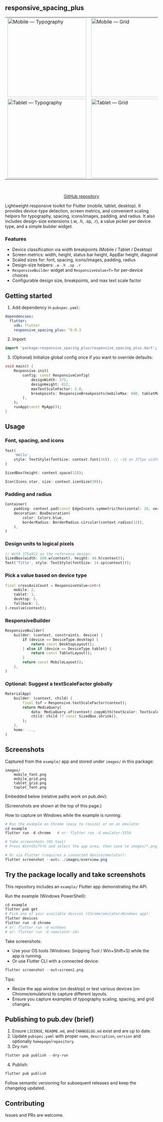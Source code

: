 ## responsive_spacing_plus

<div align="center">

<!-- Hero screenshots (top of the page) -->

| | |
|---|---|
| <img src="images/mobile_font.png" alt="Mobile — Typography" height="260" /> | <img src="images/mobile_grid.png" alt="Mobile — Grid" height="260" /> |
| <img src="images/taplet_font.png" alt="Tablet — Typography" height="260" /> | <img src="images/tablet_grid.png" alt="Tablet — Grid" height="260" /> |

<br/>

[GitHub repository](https://github.com/prog-hussain5/responsive_spacing_plus)

</div>

Lightweight responsive toolkit for Flutter (mobile, tablet, desktop). It provides device-type detection, screen metrics, and convenient scaling helpers for typography, spacing, icons/images, padding, and radius. It also includes design-size extensions (.w, .h, .sp, .r), a value picker per device type, and a simple builder widget.

### Features

- Device classification via width breakpoints (Mobile / Tablet / Desktop)
- Screen metrics: width, height, status bar height, AppBar height, diagonal
- Scaled sizes for: font, spacing, icons/images, padding, radius
- Design-size helpers: `.w .h .sp .r`
- `ResponsiveBuilder` widget and `ResponsiveValue<T>` for per-device choices
- Configurable design size, breakpoints, and max text scale factor

## Getting started

1) Add dependency in `pubspec.yaml`:

```yaml
dependencies:
  flutter:
    sdk: flutter
	responsive_spacing_plus: ^0.0.3
```

2) Import:

```dart
import 'package:responsive_spacing_plus/responsive_spacing_plus.dart';
```

3) (Optional) Initialize global config once if you want to override defaults:

```dart
void main() {
	Responsive.init(
		config: const ResponsiveConfig(
			designWidth: 375,
			designHeight: 812,
			maxTextScaleFactor: 2.0,
			breakpoints: ResponsiveBreakpoints(mobileMax: 600, tabletMax: 1024),
		),
	);
	runApp(const MyApp());
}
```

## Usage

### Font, spacing, and icons

```dart
Text(
	'Hello',
	style: TextStyle(fontSize: context.font(16)), // ~16 on 375px width, scales up
)

SizedBox(height: context.space(12));

Icon(Icons.star, size: context.iconSize(20));
```

### Padding and radius

```dart
Container(
	padding: context.pad(const EdgeInsets.symmetric(horizontal: 16, vertical: 12)),
	decoration: BoxDecoration(
		color: Colors.blue,
		borderRadius: BorderRadius.circular(context.radius(12)),
	),
)
```

### Design units to logical pixels

```dart
// With 375x812 as the reference design:
SizedBox(width: 100.w(context), height: 44.h(context));
Text('Title', style: TextStyle(fontSize: 14.sp(context)));
```

### Pick a value based on device type

```dart
final crossAxisCount = ResponsiveValue<int>(
	mobile: 2,
	tablet: 3,
	desktop: 5,
	fallback: 2,
).resolve(context);
```

### ResponsiveBuilder

```dart
ResponsiveBuilder(
	builder: (context, constraints, device) {
		if (device == DeviceType.desktop) {
			return const DesktopLayout();
		} else if (device == DeviceType.tablet) {
			return const TabletLayout();
		}
		return const MobileLayout();
	},
)
```

### Optional: Suggest a textScaleFactor globally

```dart
MaterialApp(
	builder: (context, child) {
		final tsf = Responsive.textScaleFactor(context);
		return MediaQuery(
			data: MediaQuery.of(context).copyWith(textScaler: TextScaler.linear(tsf)),
			child: child ?? const SizedBox.shrink(),
		);
	},
	home: ...,
)
```

## Screenshots

Captured from the `example/` app and stored under `images/` in this package:

```
images/
	mobile_font.png
	mobile_grid.png
	tablet_grid.png
	taplet_font.png
```

Embedded below (relative paths work on pub.dev):

(Screenshots are shown at the top of this page.)

How to capture on Windows while the example is running:

```powershell
# Run the example on Chrome (easy to resize) or on an emulator
cd example
flutter run -d chrome   # or: flutter run -d emulator-5554

# Take screenshots (OS tool)
# Press Win+Shift+S and select the app area, then save to images/*.png

# Or via Flutter (requires a connected device/emulator):
flutter screenshot --out=../images/overview.png
```

## Try the package locally and take screenshots

This repository includes an `example/` Flutter app demonstrating the API.

Run the example (Windows PowerShell):

```powershell
cd example
flutter pub get
# Pick one of your available devices (Chrome/emulator/Windows app):
flutter devices
flutter run -d chrome
# or: flutter run -d windows
# or: flutter run -d <emulator-id>
```

Take screenshots:
- Use your OS tools (Windows: Snipping Tool / Win+Shift+S) while the app is running.
- Or use Flutter CLI with a connected device:

```powershell
flutter screenshot --out=screen1.png
```

Tips:
- Resize the app window (on desktop) or test various devices (on Chrome/emulators) to capture different layouts.
- Ensure you capture examples of typography scaling, spacing, and grid changes.

## Publishing to pub.dev (brief)

1) Ensure `LICENSE`, `README.md`, and `CHANGELOG.md` exist and are up to date.
2) Update `pubspec.yaml` with proper `name`, `description`, `version` and optionally `homepage`/`repository`.
3) Dry run:

```powershell
flutter pub publish --dry-run
```

4) Publish:

```powershell
flutter pub publish
```

Follow semantic versioning for subsequent releases and keep the changelog updated.

## Contributing

Issues and PRs are welcome.
